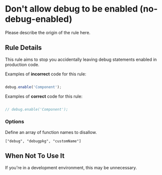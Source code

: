 # Don&#39;t allow debug to be enabled (no-debug-enabled)

Please describe the origin of the rule here.


## Rule Details

This rule aims to stop you accidentally leaving debug statements enabled in production code.

Examples of **incorrect** code for this rule:

```js

debug.enable('Component');

```

Examples of **correct** code for this rule:

```js

// debug.enable('Component');

```

### Options

Define an array of function names to disallow.

`["debug", "debugpkg", "customName"]`

## When Not To Use It

If you're in a development environment, this may be unnecessary.